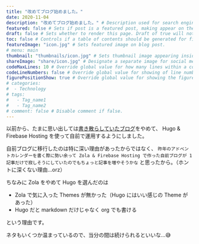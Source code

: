```yaml
---
title: "改めてブログ始めました。"
date: 2020-11-04
description: "改めてブログ始めました。" # Description used for search engine.
featured: false # Sets if post is a featured post, making appear on the home page side bar.
draft: false # Sets whether to render this page. Draft of true will not be rendered.
toc: false # Controls if a table of contents should be generated for first-level links automatically.
featureImage: "icon.jpg" # Sets featured image on blog post.
# menu: main
thumbnail: "thumbnails/icon.jpg" # Sets thumbnail image appearing inside card on homepage.
shareImage: "share/icon.jpg" # Designate a separate image for social media sharing.
codeMaxLines: 10 # Override global value for how many lines within a code block before auto-collapsing.
codeLineNumbers: false # Override global value for showing of line numbers within code block.
figurePositionShow: true # Override global value for showing the figure label.
# categories:
#  - Technology
# tags:
#   - Tag_name1
#   - Tag_name2
# comment: false # Disable comment if false.
---
```


以前から、たまに思い出しては[書き散らしていたブログ](http://toku345.hatenablog.jp/)をやめて、 Hugo & Firebase Hosting を使って自前で運用するようにしました。

自前ブログに移行したのは特に深い理由があったからではなく、
`昨年のアドベントカレンダーを書く際に勢い余って Zola & Firebase Hosting で作った自前ブログが 1記事だけで寂しそうにしていたのでもちょっと記事を増やそうかな` と思ったから。（ホントに深くない理由...orz）


ちなみに Zola をやめて Hugo を選んだのは

- Zola で気に入った Themes が無かった（Hugo にはいい感じの Theme があった）
- Hugo だと markdown だけじゃなく org でも書ける

という理由です。


ネタもいくつか温まっているので、当分の間は続けられるといいな...😅
